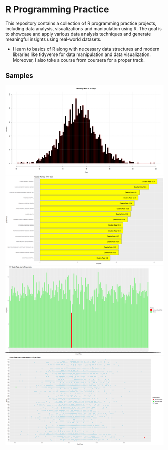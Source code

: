 # R Programming Practice

This repository contains a collection of R programming practice projects, including data analysis, visualizations and manipulation using R. The goal is to showcase and apply various data analysis techniques and generate meaningful insights using real-world datasets.

 - I learn to basics of R along with necessary data structures and modern libraries like tidyverse for data manipulation and data visualization. Moreover, I also toke a course from coursera for a proper track.

## Samples

![Image Description](./Samples/Rplot01.png)
![Image Description](./Samples/Rplot05.png)
![Image Description](./Samples/Rplot02.png)
![Image Description](./Samples/Rplot04.png)
